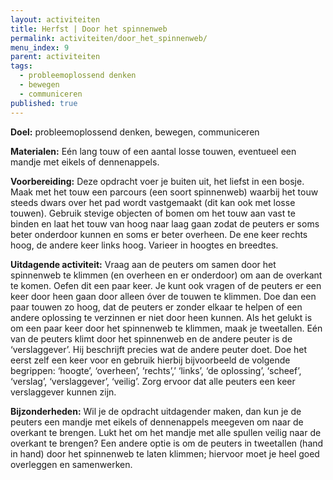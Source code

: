 ```yaml
---
layout: activiteiten
title: Herfst | Door het spinnenweb
permalink: activiteiten/door_het_spinnenweb/
menu_index: 9
parent: activiteiten
tags:
  - probleemoplossend denken
  - bewegen
  - communiceren
published: true
---
```


**Doel:** probleemoplossend denken, bewegen, communiceren

<p style="margin-top: 10px;"/>

**Materialen:** Eén lang touw of een aantal losse touwen, eventueel een mandje met eikels of dennenappels.

<p style="margin-top: 10px;"/>

**Voorbereiding:** Deze opdracht voer je buiten uit, het liefst in een bosje. Maak met het touw een parcours (een soort spinnenweb) waarbij het touw steeds dwars over het pad wordt vastgemaakt (dit kan ook met losse touwen). Gebruik stevige objecten of bomen om het touw aan vast te binden en laat het touw van hoog naar laag gaan zodat de peuters er soms beter onderdoor kunnen en soms er beter overheen. De ene keer rechts hoog, de andere keer links hoog. Varieer in hoogtes en breedtes. 

<p style="margin-top: 10px;"/>

**Uitdagende activiteit:** Vraag aan de peuters om samen door het spinnenweb te klimmen (en overheen en er onderdoor) om aan de overkant te komen. Oefen dit een paar keer. Je kunt ook vragen of de peuters er een keer door heen gaan door alleen óver de touwen te klimmen. Doe dan een paar touwen zo hoog, dat de peuters er zonder elkaar te helpen of een andere oplossing te verzinnen er niet door heen kunnen.
Als het gelukt is om een paar keer door het spinnenweb te klimmen, maak je tweetallen. Eén van de peuters klimt door het spinnenweb en de andere peuter is de ‘verslaggever’. Hij beschrijft precies wat de andere peuter doet. Doe het eerst zelf een keer voor en gebruik hierbij bijvoorbeeld de volgende begrippen: ‘hoogte’, ‘overheen’, ‘rechts’,’ ‘links’, ‘de oplossing’, ‘scheef’, ‘verslag’, ‘verslaggever’, ‘veilig’. Zorg ervoor dat alle peuters een keer verslaggever kunnen zijn.

<p style="margin-top: 10px;"/>

**Bijzonderheden:** Wil je de opdracht uitdagender maken, dan kun je de peuters een mandje met eikels of dennenappels meegeven om naar de overkant te brengen. Lukt het om het mandje met alle spullen veilig naar de overkant te brengen? Een andere optie is om de peuters in tweetallen (hand in hand) door het spinnenweb te laten klimmen; hiervoor moet je heel goed overleggen en samenwerken.
